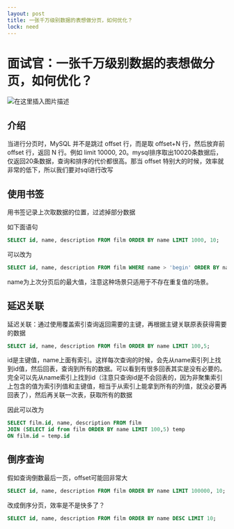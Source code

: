 ```yaml
---
layout: post
title: 一张千万级别数据的表想做分页，如何优化？
lock: need
---
```


# 面试官：一张千万级别数据的表想做分页，如何优化？

![在这里插入图片描述](https://img-blog.csdnimg.cn/20200805125640128.jpg?)

## 介绍
当进行分页时，MySQL 并不是跳过 offset 行，而是取 offset+N 行，然后放弃前 offset 行，返回 N 行。例如 limit 10000, 20。mysql排序取出10020条数据后，仅返回20条数据，查询和排序的代价都很高。那当 offset 特别大的时候，效率就非常的低下，所以我们要对sql进行改写
## 使用书签
用书签记录上次取数据的位置，过滤掉部分数据

如下面语句
```sql
SELECT id, name, description FROM film ORDER BY name LIMIT 1000, 10;
```
可以改为

```sql
SELECT id, name, description FROM film WHERE name > 'begin' ORDER BY name LIMIT 10;
```
name为上次分页后的最大值，注意这种场景只适用于不存在重复值的场景。
## 延迟关联
延迟关联：通过使用覆盖索引查询返回需要的主键，再根据主键关联原表获得需要的数据

```sql
SELECT id, name, description FROM film ORDER BY name LIMIT 100,5;
```
id是主键值，name上面有索引。这样每次查询的时候，会先从name索引列上找到id值，然后回表，查询到所有的数据。可以看到有很多回表其实是没有必要的。完全可以先从name索引上找到id（注意只查询id是不会回表的，因为非聚集索引上包含的值为索引列值和主键值，相当于从索引上能拿到所有的列值，就没必要再回表了），然后再关联一次表，获取所有的数据

因此可以改为

```sql
SELECT film.id, name, description FROM film 
JOIN (SELECT id from film ORDER BY name LIMIT 100,5) temp
ON film.id = temp.id
```
## 倒序查询
假如查询倒数最后一页，offset可能回非常大

```sql
SELECT id, name, description FROM film ORDER BY name LIMIT 100000, 10;
```
改成倒序分页，效率是不是快多了？

```sql
SELECT id, name, description FROM film ORDER BY name DESC LIMIT 10;
```